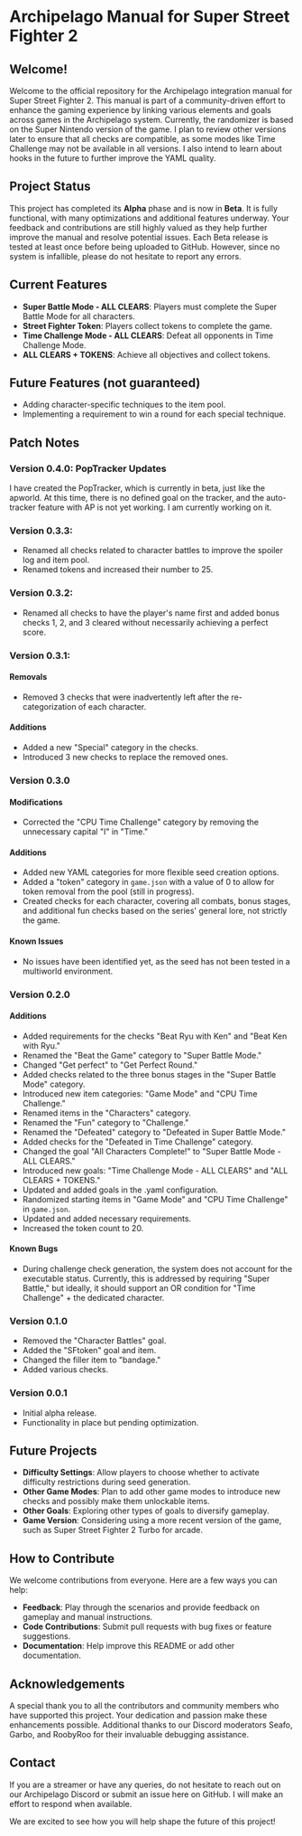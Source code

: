 # Archipelago Manual for Super Street Fighter 2

## Welcome!
Welcome to the official repository for the Archipelago integration manual for Super Street Fighter 2. This manual is part of a community-driven effort to enhance the gaming experience by linking various elements and goals across games in the Archipelago system. Currently, the randomizer is based on the Super Nintendo version of the game. I plan to review other versions later to ensure that all checks are compatible, as some modes like Time Challenge may not be available in all versions. I also intend to learn about hooks in the future to further improve the YAML quality.

## Project Status
This project has completed its **Alpha** phase and is now in **Beta**. It is fully functional, with many optimizations and additional features underway. Your feedback and contributions are still highly valued as they help further improve the manual and resolve potential issues. Each Beta release is tested at least once before being uploaded to GitHub. However, since no system is infallible, please do not hesitate to report any errors.

## Current Features
- **Super Battle Mode - ALL CLEARS**: Players must complete the Super Battle Mode for all characters.
- **Street Fighter Token**: Players collect tokens to complete the game.
- **Time Challenge Mode - ALL CLEARS**: Defeat all opponents in Time Challenge Mode.
- **ALL CLEARS + TOKENS**: Achieve all objectives and collect tokens.

## Future Features (not guaranteed)
- Adding character-specific techniques to the item pool.
- Implementing a requirement to win a round for each special technique.

## Patch Notes

### Version 0.4.0: PopTracker Updates
I have created the PopTracker, which is currently in beta, just like the apworld. At this time, there is no defined goal on the tracker, and the auto-tracker feature with AP is not yet working. I am currently working on it.

### Version 0.3.3:
- Renamed all checks related to character battles to improve the spoiler log and item pool.
- Renamed tokens and increased their number to 25.

### Version 0.3.2:
- Renamed all checks to have the player's name first and added bonus checks 1, 2, and 3 cleared without necessarily achieving a perfect score.

### Version 0.3.1:

#### Removals
- Removed 3 checks that were inadvertently left after the re-categorization of each character.

#### Additions
- Added a new "Special" category in the checks.
- Introduced 3 new checks to replace the removed ones.

### Version 0.3.0

#### Modifications
- Corrected the "CPU Time Challenge" category by removing the unnecessary capital "I" in "Time."

#### Additions
- Added new YAML categories for more flexible seed creation options.
- Added a "token" category in `game.json` with a value of 0 to allow for token removal from the pool (still in progress).
- Created checks for each character, covering all combats, bonus stages, and additional fun checks based on the series' general lore, not strictly the game.

#### Known Issues
- No issues have been identified yet, as the seed has not been tested in a multiworld environment.

### Version 0.2.0

#### Additions
- Added requirements for the checks "Beat Ryu with Ken" and "Beat Ken with Ryu."
- Renamed the "Beat the Game" category to "Super Battle Mode."
- Changed "Get perfect" to "Get Perfect Round."
- Added checks related to the three bonus stages in the "Super Battle Mode" category.
- Introduced new item categories: "Game Mode" and "CPU Time Challenge."
- Renamed items in the "Characters" category.
- Renamed the "Fun" category to "Challenge."
- Renamed the "Defeated" category to "Defeated in Super Battle Mode."
- Added checks for the "Defeated in Time Challenge" category.
- Changed the goal "All Characters Complete!" to "Super Battle Mode - ALL CLEARS."
- Introduced new goals: "Time Challenge Mode - ALL CLEARS" and "ALL CLEARS + TOKENS."
- Updated and added goals in the .yaml configuration.
- Randomized starting items in "Game Mode" and "CPU Time Challenge" in `game.json`.
- Updated and added necessary requirements.
- Increased the token count to 20.

#### Known Bugs
- During challenge check generation, the system does not account for the executable status. Currently, this is addressed by requiring "Super Battle," but ideally, it should support an OR condition for "Time Challenge" + the dedicated character.

### Version 0.1.0
- Removed the "Character Battles" goal.
- Added the "SFtoken" goal and item.
- Changed the filler item to "bandage."
- Added various checks.

### Version 0.0.1
- Initial alpha release.
- Functionality in place but pending optimization.

## Future Projects
- **Difficulty Settings**: Allow players to choose whether to activate difficulty restrictions during seed generation.
- **Other Game Modes**: Plan to add other game modes to introduce new checks and possibly make them unlockable items.
- **Other Goals**: Exploring other types of goals to diversify gameplay.
- **Game Version**: Considering using a more recent version of the game, such as Super Street Fighter 2 Turbo for arcade.

## How to Contribute
We welcome contributions from everyone. Here are a few ways you can help:
- **Feedback**: Play through the scenarios and provide feedback on gameplay and manual instructions.
- **Code Contributions**: Submit pull requests with bug fixes or feature suggestions.
- **Documentation**: Help improve this README or add other documentation.

## Acknowledgements
A special thank you to all the contributors and community members who have supported this project. Your dedication and passion make these enhancements possible. Additional thanks to our Discord moderators Seafo, Garbo, and RoobyRoo for their invaluable debugging assistance.

## Contact
If you are a streamer or have any queries, do not hesitate to reach out on our Archipelago Discord or submit an issue here on GitHub. I will make an effort to respond when available.

We are excited to see how you will help shape the future of this project!
